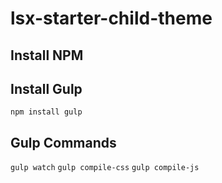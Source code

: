 # lsx-starter-child-theme

## Install NPM

## Install Gulp
`npm install gulp`

## Gulp Commands
`gulp watch`
`gulp compile-css`
`gulp compile-js`